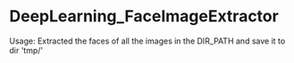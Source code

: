 # DeepLearning_FaceImageExtractor
Usage: Extracted the faces of all the images in the DIR_PATH and save it to dir 'tmp/'
